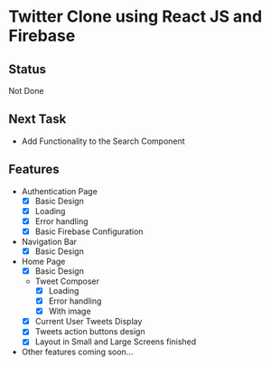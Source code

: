 # Twitter Clone using React JS and Firebase

## Status
Not Done

## Next Task
- Add Functionality to the Search Component

## Features
- Authentication Page
  - [x] Basic Design
  - [x] Loading
  - [x] Error handling
  - [x] Basic Firebase Configuration

- Navigation Bar
  - [x] Basic Design

- Home Page
  - [x] Basic Design
  - Tweet Composer
    - [x] Loading
    - [x] Error handling
    - [x] With image
  - [x] Current User Tweets Display
  - [x] Tweets action buttons design
  - [x] Layout in Small and Large Screens finished
  
- Other features coming soon...